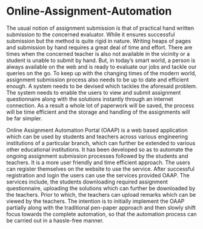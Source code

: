 # Online-Assignment-Automation

The usual notion of assignment submission is that of practical hand written submission to
the concerned evaluator. While it ensures successful submission but the method is quite
rigid in nature. Writing heaps of pages and submission by hand requires a great deal of time
and effort. There are times when the concerned teacher is also not available in the vicinity
or a student is unable to submit by hand. But, in today’s smart world, a person is always
available on the web and is ready to evaluate our jobs and tackle our queries on the go. To
keep up with the changing times of the modern world, assignment submission process also
needs to be up to date and efficient enough. A system needs to be devised which tackles
the aforesaid problem. The system needs to enable the users to view and submit assignment
questionnaire along with the solutions instantly through an internet connection. As a result
a whole lot of paperwork will be saved, the process will be time efficient and the storage
and handling of the assignments will be far simpler.


Online Assignment Automation Portal (OAAP) is a web based application which
can be used by students and teachers across various engineering institutions of a particular
branch, which can further be extended to various other educational institutions. It has been
developed so as to automate the ongoing assignment submission processes followed by the
students and teachers.
It is a more user friendly and time efficient approach. The users can register
themselves on the website to use the service. After successful registration and login the
users can use the services provided OAAP. The services include, the students downloading
required assignment questionnaire, uploading the solutions which can further be
downloaded by the teachers. Prior to which, the teachers can upload remarks which can be
viewed by the teachers.
The intention is to initially implement the OAAP partially along with the traditional
pen-paper approach and then slowly shift focus towards the complete automation, so that
the automation process can be carried out in a hassle-free manner.
